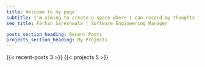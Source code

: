 ```yaml
---
title: Welcome to my page!
subtitle: I'm aiming to create a space where I can record my thoughts for easier and more centralized sharing. Topics will range from technical things to finance to therapy and mental health resources.
seo_title: Farhan Sareshwala | Software Engineering Manager

posts_section_heading: Recent Posts
projects_section_heading: My Projects
---
```


{{< recent-posts 3 >}}
{{< projects 5 >}}
